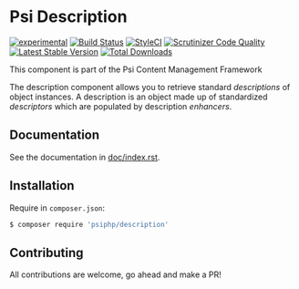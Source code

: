 # Psi Description

[![experimental](http://badges.github.io/stability-badges/dist/experimental.svg)](http://github.com/badges/stability-badges)
[![Build Status](https://travis-ci.org/psiphp/description.svg?branch=master)](https://travis-ci.org/psiphp/description)
[![StyleCI](https://styleci.io/repos/66929406/shield)](https://styleci.io/repos/66929406)
[![Scrutinizer Code
Quality](https://scrutinizer-ci.com/g/psiphp/description/badges/quality-score.png?b=master)](https://scrutinizer-ci.com/g/psiphp/description/?branch=master)
[![Latest Stable Version](https://poser.pugx.org/psiphp/description/version.png?format=plastic)](https://packagist.org/packages/psiphp/description)
[![Total Downloads](https://poser.pugx.org/psiphp/description/d/total.png?format=plastic)](https://packagist.org/packages/psiphp/description)


This component is part of the Psi Content Management Framework

The description component allows you to retrieve standard *descriptions* of
object instances. A description is an object made up of standardized
*descriptors* which are populated by description *enhancers*.

## Documentation

See the documentation in [doc/index.rst](https://github.com/psiphp/description/blob/master/docs/index.rst).

## Installation

Require in `composer.json`:

```bash
$ composer require 'psiphp/description'
```

## Contributing

All contributions are welcome, go ahead and make a PR!
